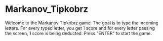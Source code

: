 # Markanov_Tipkobrz
Welcome to the Markanov Tipkobrz game.
The goal is to type the incoming letters.
For every typed letter, you get 1 score and for every letter passing the screen, 1 score is being deducted.
Press "ENTER" to start the game.
